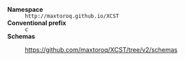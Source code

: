 
<dl>
   <dt><b>Namespace</b></dt>
   <dd><code>http://maxtoroq.github.io/XCST</code></dd>

   <dt><b>Conventional prefix</b></dt>
   <dd><code>c</code></dd>

   <dt><b>Schemas</b></dt>
   <dd markdown="1">

<https://github.com/maxtoroq/XCST/tree/v2/schemas>

   </dd>
</dl>
